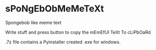 # sPoNgEbObMeMeTeXt
Spongebob like meme text

Write stuff and press button to copy the mEmEfUl TeXt To cLiPbOaRd

.7z file contains a Pyinstaller created .exe for windows.
